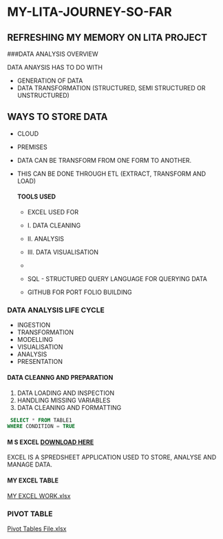 # MY-LITA-JOURNEY-SO-FAR
## REFRESHING MY MEMORY ON LITA PROJECT

###DATA ANALYSIS OVERVIEW

DATA ANAYSIS HAS TO DO WITH
- GENERATION OF DATA
- DATA TRANSFORMATION (STRUCTURED, SEMI STRUCTURED OR UNSTRUCTURED)

## WAYS TO STORE DATA
- CLOUD
- PREMISES

- DATA CAN BE TRANSFORM FROM ONE FORM TO ANOTHER.
- THIS CAN BE DONE THROUGH ETL (EXTRACT, TRANSFORM AND LOAD)

  ####  TOOLS USED
  - EXCEL USED FOR
  - I. DATA CLEANING
  - II. ANALYSIS
  - III. DATA VISUALISATION
  - 
  - SQL - STRUCTURED QUERY LANGUAGE FOR QUERYING DATA
    
  - GITHUB FOR PORT FOLIO BUILDING

### DATA ANALYSIS LIFE CYCLE

 - INGESTION
 - TRANSFORMATION
 - MODELLING
 - VISUALISATION
 - ANALYSIS
 - PRESENTATION

#### DATA CLEANNG AND PREPARATION
1. DATA LOADING AND INSPECTION
2. HANDLING MISSING VARIABLES
3. DATA CLEANING AND FORMATTING

``` SQL
 SELECT * FROM TABLE1
WHERE CONDITION = TRUE
```

 #### M S EXCEL [DOWNLOAD HERE](HTTPS://WWW.MICROSOFT.COM)
 
 EXCEL IS A SPREDSHEET APPLICATION USED TO STORE, ANALYSE AND MANAGE DATA.

 #### MY EXCEL TABLE
 
 [MY EXCEL WORK.xlsx](https://github.com/user-attachments/files/17270509/MY.EXCEL.WORK.xlsx)

### PIVOT TABLE 
[Pivot Tables File.xlsx](https://github.com/user-attachments/files/17270523/Pivot.Tables.File.xlsx)


 
